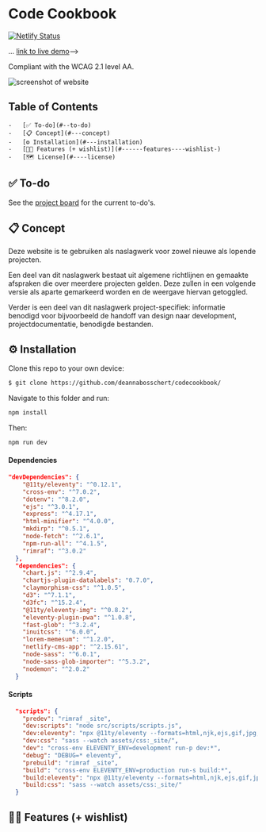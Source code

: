 # Code Cookbook
[![Netlify Status](https://api.netlify.com/api/v1/badges/817f5d6e-e0e5-4400-aa9d-5e2c7fbac983/deploy-status)](https://app.netlify.com/sites/code-cookbook/deploys)

 ... [link to live demo](https://code-cookbook.netlify.app/)-->
 
Compliant with the WCAG 2.1 level AA.
 
![screenshot of website](https://cleanshot-cloud-fra.s3.eu-central-1.amazonaws.com/media/8774/23gg2Rk7FiUtF9gcPvtaVvBh9kF1iOIBwSHHTQ3o.jpeg?X-Amz-Content-Sha256=UNSIGNED-PAYLOAD&X-Amz-Security-Token=IQoJb3JpZ2luX2VjEOT%2F%2F%2F%2F%2F%2F%2F%2F%2F%2FwEaDGV1LWNlbnRyYWwtMSJHMEUCIQC8BaROlXwnEepMXp13iqXKA8K34OwDHnxJruUL26JZ6gIgGnUhnQo%2BRK2rnE22PyONnBilCbwHfSKOt5M6cvs%2FL2UqoQIIHRAAGgw5MTk1MTQ0OTE2NzQiDAWOHF%2BThWmJTBG8xSr%2BAarTg2ZA3qcN%2Bp%2BDoTaYNY5JfJMc6rMilL%2BeW%2FMURWQUla5bxrDbOaUJwFKqTICh2aPEuniq3piNa5uulcVMe%2BwRzVV%2FGApBEwnnNC%2FWtRmtNTfuwx%2BpPsdqpOHyiG%2BsTVjL%2FesgaqRtQAB6Y3DQI4n37HoucTKlu07S2UbXccwsAxTXBroa2fnmpKD%2BjBNae9fVQlqbfah6O1jsyUzZL9BxFeFRob3JKYfCCR1qE9ZWy87zIzz39SQGRybR21aQEanuhGhCQomEh9KtwKmAerLtO3GbUwb46o9Yj4bZ0wx%2FCxGSy2fuIDu22KcTP60P06EgN0P9RzMTWCcxxR0tMJnV248GOpoBoC5J8N%2BnclRGEQ1lpQdjw72pFEsCS3WUy2iZ8sBYWBGIGmyP6fykpMazrXpc7WRcYz%2FLvA568oyzjFM5etpeaC7N41NPLFh8m4dxxgyJD93yfF%2F5uBMgLYQjvZraR8s6ig3BXbpL%2BTzmd5DzvjavnYzQyqDyKpDrSkBxI51BwajxW4KOl3g4D1nJHp4Vvr%2F%2BGDLOpGS6gJUr3Q%3D%3D&X-Amz-Algorithm=AWS4-HMAC-SHA256&X-Amz-Credential=ASIA5MF2VVMNLI5GBWVE%2F20220130%2Feu-central-1%2Fs3%2Faws4_request&X-Amz-Date=20220130T211845Z&X-Amz-SignedHeaders=host&X-Amz-Expires=300&X-Amz-Signature=017ef5bb59bcb32ec8c115b78384284f1568e5e6ef6a734489fed7d58dfc41c7)

## Table of Contents

    -   [✅ To-do](#--to-do)
    -   [📋 Concept](#---concept)
    -   [⚙️ Installation](#---installation)
    -   [👯🏿‍ Features (+ wishlist)](#------features----wishlist-)
    -   [🗺️ License](#----license)

## ✅ To-do

See the [project board]() for the current to-do's.

## 📋 Concept
Deze website is te gebruiken als naslagwerk voor zowel nieuwe als lopende projecten.

Een deel van dit naslagwerk bestaat uit algemene richtlijnen en gemaakte afspraken die over meerdere projecten gelden. Deze zullen in een volgende versie als aparte gemarkeerd worden en de weergave hiervan getoggled.

Verder is een deel van dit naslagwerk project-specifiek: informatie benodigd voor bijvoorbeeld de handoff van design naar development, projectdocumentatie, benodigde bestanden.



## ⚙️ Installation

Clone this repo to your own device:

```bash
$ git clone https://github.com/deannabosschert/codecookbook/
```

Navigate to this folder and run:

```bash
npm install
```

Then:

```bash
npm run dev
```

#### Dependencies

```json
"devDependencies": {
    "@11ty/eleventy": "^0.12.1",
    "cross-env": "^7.0.2",
    "dotenv": "^8.2.0",
    "ejs": "^3.0.1",
    "express": "^4.17.1",
    "html-minifier": "^4.0.0",
    "mkdirp": "^0.5.1",
    "node-fetch": "^2.6.1",
    "npm-run-all": "^4.1.5",
    "rimraf": "^3.0.2"
  },
  "dependencies": {
    "chart.js": "^2.9.4",
    "chartjs-plugin-datalabels": "0.7.0",
    "claymorphism-css": "^1.0.5",
    "d3": "^7.1.1",
    "d3fc": "^15.2.4",
    "@11ty/eleventy-img": "^0.8.2",
    "eleventy-plugin-pwa": "^1.0.8",
    "fast-glob": "^3.2.4",
    "inuitcss": "^6.0.0",
    "lorem-memesum": "^1.2.0",
    "netlify-cms-app": "^2.15.61",
    "node-sass": "^6.0.1",
    "node-sass-glob-importer": "^5.3.2",
    "nodemon": "^2.0.2"
  }
```

#### Scripts

```json
  "scripts": {
    "predev": "rimraf _site",
    "dev:scripts": "node src/scripts/scripts.js",
    "dev:eleventy": "npx @11ty/eleventy --formats=html,njk,ejs,gif,jpg,png,css --serve --port=3000",
    "dev:css": "sass --watch assets/css:_site/",
    "dev": "cross-env ELEVENTY_ENV=development run-p dev:*",
    "debug": "DEBUG=* eleventy",
    "prebuild": "rimraf _site",
    "build": "cross-env ELEVENTY_ENV=production run-s build:*",
    "build:eleventy": "npx @11ty/eleventy --formats=html,njk,ejs,gif,jpg,png,css --serve --port=3000",
    "build:css": "sass --watch assets/css:_site/"
  }
```

## 👯🏿‍ Features (+ wishlist)
